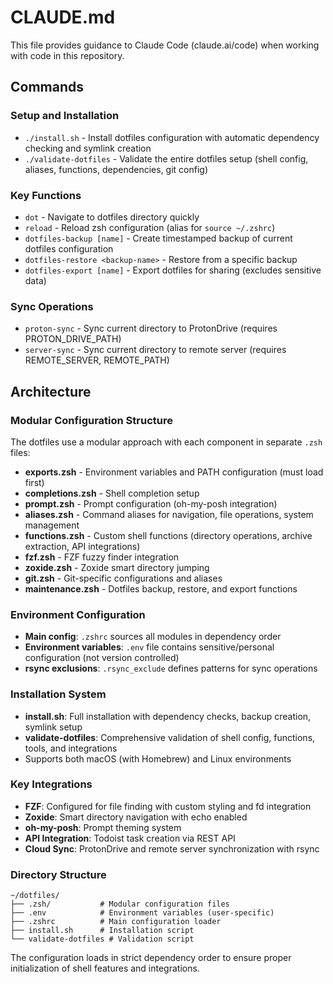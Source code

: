 # CLAUDE.md

This file provides guidance to Claude Code (claude.ai/code) when working with code in this repository.

## Commands

### Setup and Installation
- `./install.sh` - Install dotfiles configuration with automatic dependency checking and symlink creation
- `./validate-dotfiles` - Validate the entire dotfiles setup (shell config, aliases, functions, dependencies, git config)

### Key Functions
- `dot` - Navigate to dotfiles directory quickly
- `reload` - Reload zsh configuration (alias for `source ~/.zshrc`)
- `dotfiles-backup [name]` - Create timestamped backup of current dotfiles configuration
- `dotfiles-restore <backup-name>` - Restore from a specific backup
- `dotfiles-export [name]` - Export dotfiles for sharing (excludes sensitive data)

### Sync Operations
- `proton-sync` - Sync current directory to ProtonDrive (requires PROTON_DRIVE_PATH)
- `server-sync` - Sync current directory to remote server (requires REMOTE_SERVER, REMOTE_PATH)

## Architecture

### Modular Configuration Structure
The dotfiles use a modular approach with each component in separate `.zsh` files:

- **exports.zsh** - Environment variables and PATH configuration (must load first)
- **completions.zsh** - Shell completion setup
- **prompt.zsh** - Prompt configuration (oh-my-posh integration)
- **aliases.zsh** - Command aliases for navigation, file operations, system management
- **functions.zsh** - Custom shell functions (directory operations, archive extraction, API integrations)
- **fzf.zsh** - FZF fuzzy finder integration
- **zoxide.zsh** - Zoxide smart directory jumping
- **git.zsh** - Git-specific configurations and aliases
- **maintenance.zsh** - Dotfiles backup, restore, and export functions

### Environment Configuration
- **Main config**: `.zshrc` sources all modules in dependency order
- **Environment variables**: `.env` file contains sensitive/personal configuration (not version controlled)
- **rsync exclusions**: `.rsync_exclude` defines patterns for sync operations

### Installation System
- **install.sh**: Full installation with dependency checks, backup creation, symlink setup
- **validate-dotfiles**: Comprehensive validation of shell config, functions, tools, and integrations
- Supports both macOS (with Homebrew) and Linux environments

### Key Integrations
- **FZF**: Configured for file finding with custom styling and fd integration
- **Zoxide**: Smart directory navigation with echo enabled
- **oh-my-posh**: Prompt theming system
- **API Integration**: Todoist task creation via REST API
- **Cloud Sync**: ProtonDrive and remote server synchronization with rsync

### Directory Structure
```
~/dotfiles/
├── .zsh/           # Modular configuration files
├── .env            # Environment variables (user-specific)
├── .zshrc          # Main configuration loader
├── install.sh      # Installation script
└── validate-dotfiles # Validation script
```

The configuration loads in strict dependency order to ensure proper initialization of shell features and integrations.